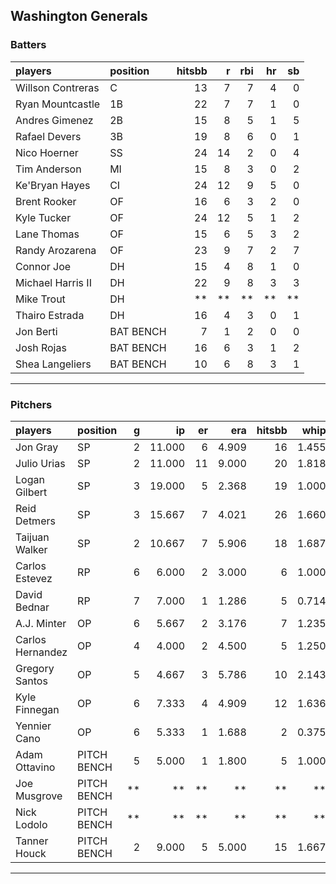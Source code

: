 ## Washington Generals

### Batters

 
|players           |position  | hitsbb|  r| rbi| hr| sb| 
|:-----------------|:---------|------:|--:|---:|--:|--:| 
|Willson Contreras |C         |     13|  7|   7|  4|  0| 
|Ryan Mountcastle  |1B        |     22|  7|   7|  1|  0| 
|Andres Gimenez    |2B        |     15|  8|   5|  1|  5| 
|Rafael Devers     |3B        |     19|  8|   6|  0|  1| 
|Nico Hoerner      |SS        |     24| 14|   2|  0|  4| 
|Tim Anderson      |MI        |     15|  8|   3|  0|  2| 
|Ke'Bryan Hayes    |CI        |     24| 12|   9|  5|  0| 
|Brent Rooker      |OF        |     16|  6|   3|  2|  0| 
|Kyle Tucker       |OF        |     24| 12|   5|  1|  2| 
|Lane Thomas       |OF        |     15|  6|   5|  3|  2| 
|Randy Arozarena   |OF        |     23|  9|   7|  2|  7| 
|Connor Joe        |DH        |     15|  4|   8|  1|  0| 
|Michael Harris II |DH        |     22|  9|   8|  3|  3| 
|Mike Trout        |DH        |     **| **|  **| **| **| 
|Thairo Estrada    |DH        |     16|  4|   3|  0|  1| 
|Jon Berti         |BAT BENCH |      7|  1|   2|  0|  0| 
|Josh Rojas        |BAT BENCH |     16|  6|   3|  1|  2| 
|Shea Langeliers   |BAT BENCH |     10|  6|   8|  3|  1| 


* * *

### Pitchers

 
|players          |position    |  g|     ip| er|   era| hitsbb|  whip| so|  w| sv| 
|:----------------|:-----------|--:|------:|--:|-----:|------:|-----:|--:|--:|--:| 
|Jon Gray         |SP          |  2| 11.000|  6| 4.909|     16| 1.455| 17|  0|  0| 
|Julio Urias      |SP          |  2| 11.000| 11| 9.000|     20| 1.818| 13|  0|  0| 
|Logan Gilbert    |SP          |  3| 19.000|  5| 2.368|     19| 1.000| 25|  2|  0| 
|Reid Detmers     |SP          |  3| 15.667|  7| 4.021|     26| 1.660| 11|  0|  0| 
|Taijuan Walker   |SP          |  2| 10.667|  7| 5.906|     18| 1.687| 10|  2|  0| 
|Carlos Estevez   |RP          |  6|  6.000|  2| 3.000|      6| 1.000|  7|  0|  3| 
|David Bednar     |RP          |  7|  7.000|  1| 1.286|      5| 0.714|  5|  0|  6| 
|A.J. Minter      |OP          |  6|  5.667|  2| 3.176|      7| 1.235|  8|  0|  0| 
|Carlos Hernandez |OP          |  4|  4.000|  2| 4.500|      5| 1.250|  2|  0|  1| 
|Gregory Santos   |OP          |  5|  4.667|  3| 5.786|     10| 2.143|  5|  0|  0| 
|Kyle Finnegan    |OP          |  6|  7.333|  4| 4.909|     12| 1.636|  4|  1|  3| 
|Yennier Cano     |OP          |  6|  5.333|  1| 1.688|      2| 0.375|  1|  0|  2| 
|Adam Ottavino    |PITCH BENCH |  5|  5.000|  1| 1.800|      5| 1.000|  6|  1|  1| 
|Joe Musgrove     |PITCH BENCH | **|     **| **|    **|     **|    **| **| **| **| 
|Nick Lodolo      |PITCH BENCH | **|     **| **|    **|     **|    **| **| **| **| 
|Tanner Houck     |PITCH BENCH |  2|  9.000|  5| 5.000|     15| 1.667|  9|  1|  0| 


* * *


